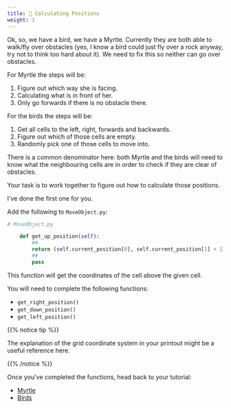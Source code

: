 ```yaml
---
title: 🧮 Calculating Positions
weight: 1
---
```


Ok, so, we have a bird, we have a Myrtle.
Currently they are both able to walk/fly over obstacles (yes, I know a bird could just fly over a rock anyway, try not to think too hard about it).
We need to fix this so neither can go over obstacles.

For Myrtle the steps will be:

1. Figure out which way she is facing.
2. Calculating what is in front of her.
3. Only go forwards if there is no obstacle there.

For the birds the steps will be:

1. Get all cells to the left, right, forwards and backwards.
2. Figure out which of those cells are empty.
3. Randomly pick one of those cells to move into.

There is a common denominator here: both Myrtle and the birds will need to know what the neighbouring cells are in order to check if they are clear of obstacles.

Your task is to work together to figure out how to calculate those positions.

I've done the first one for you.

Add the following to `MoveObject.py`:

```python
# MoveObject.py

    def get_up_position(self):
        ##
        return (self.current_position[0], self.current_position[1] + 1)
        ##
        pass
```

This function will get the coordinates of the cell above the given cell.

You will need to complete the following functions:

-   `get_right_position()`
-   `get_down_position()`
-   `get_left_position()`

{{% notice tip %}}

The explanation of the grid coordinate system in your printout might be a useful reference here.

{{% /notice %}}

Once you've completed the functions, head back to your tutorial:

-   [Myrtle](../../myrtle/7_teamwork)
-   [Birds](../../birds/5_teamwork)
